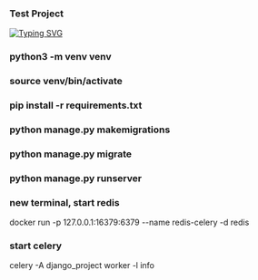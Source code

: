 ### Test Project
[![Typing SVG](https://readme-typing-svg.herokuapp.com?color=%2336BCF7&lines=Django+Test+Project)](https://git.io/typing-svg)

### python3 -m venv venv
### source venv/bin/activate
### pip install -r requirements.txt

### python manage.py makemigrations
### python manage.py migrate
### python manage.py runserver

### new terminal, start redis 
docker run -p 127.0.0.1:16379:6379 --name redis-celery -d redis

### start celery
celery -A django_project worker -l info







